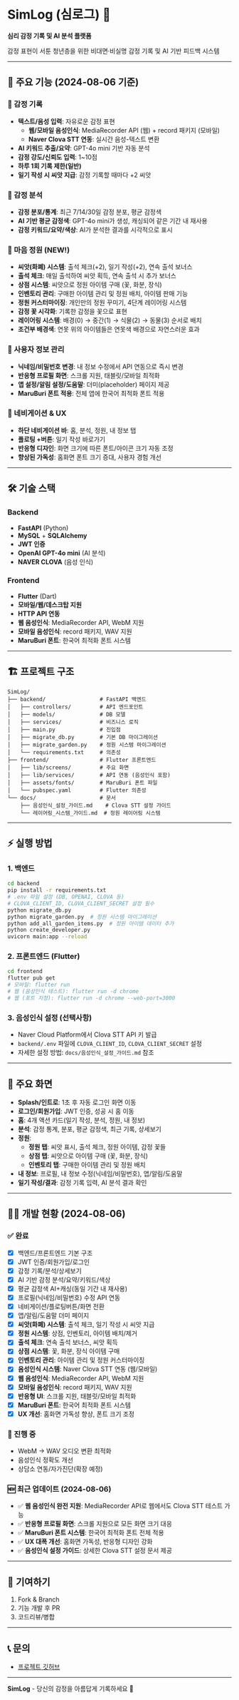 # SimLog (심로그) 🌸

**심리 감정 기록 및 AI 분석 플랫폼**

감정 표현이 서툰 청년층을 위한 비대면·비실명 감정 기록 및 AI 기반 피드백 시스템

---

## 🚀 주요 기능 (2024-08-06 기준)

### 📝 감정 기록
- **텍스트/음성 입력**: 자유로운 감정 표현
  - **웹/모바일 음성인식**: MediaRecorder API (웹) + record 패키지 (모바일)
  - **Naver Clova STT 연동**: 실시간 음성-텍스트 변환
- **AI 키워드 추출/요약**: GPT-4o mini 기반 자동 분석
- **감정 강도/신뢰도 입력**: 1~10점
- **하루 1회 기록 제한(일반)**
- **일기 작성 시 씨앗 지급**: 감정 기록할 때마다 +2 씨앗

### 🎨 감정 분석
- **감정 분포/통계**: 최근 7/14/30일 감정 분포, 평균 감정색
- **AI 기반 평균 감정색**: GPT-4o mini가 생성, 캐싱되어 같은 기간 내 재사용
- **감정 키워드/요약/색상**: AI가 분석한 결과를 시각적으로 표시

### 🌱 마음 정원 (NEW!)
- **씨앗(화폐) 시스템**: 출석 체크(+2), 일기 작성(+2), 연속 출석 보너스
- **출석 체크**: 매일 출석하여 씨앗 획득, 연속 출석 시 추가 보너스
- **상점 시스템**: 씨앗으로 정원 아이템 구매 (꽃, 화분, 장식)
- **인벤토리 관리**: 구매한 아이템 관리 및 정원 배치, 아이템 판매 기능
- **정원 커스터마이징**: 개인만의 정원 꾸미기, 4단계 레이어링 시스템
- **감정 꽃 시각화**: 기록한 감정을 꽃으로 표현
- **레이어링 시스템**: 배경(0) → 중간(1) → 식물(2) → 동물(3) 순서로 배치
- **조건부 배경색**: 연못 위의 아이템들은 연못색 배경으로 자연스러운 효과

### 👤 사용자 정보 관리
- **닉네임/비밀번호 변경**: 내 정보 수정에서 API 연동으로 즉시 변경
- **반응형 프로필 화면**: 스크롤 지원, 태블릿/모바일 최적화
- **앱 설정/알림 설정/도움말**: 더미(placeholder) 페이지 제공
- **MaruBuri 폰트 적용**: 전체 앱에 한국어 최적화 폰트 적용

### 🧭 네비게이션 & UX
- **하단 네비게이션 바**: 홈, 분석, 정원, 내 정보 탭
- **플로팅 +버튼**: 일기 작성 바로가기
- **반응형 디자인**: 화면 크기에 따른 폰트/아이콘 크기 자동 조정
- **향상된 가독성**: 홈화면 폰트 크기 증대, 사용자 경험 개선

---

## 🛠 기술 스택

### Backend
- **FastAPI** (Python)
- **MySQL** + **SQLAlchemy**
- **JWT 인증**
- **OpenAI GPT-4o mini** (AI 분석)
- **NAVER CLOVA** (음성 인식)

### Frontend
- **Flutter** (Dart)
- **모바일/웹/데스크탑 지원**
- **HTTP API 연동**
- **웹 음성인식**: MediaRecorder API, WebM 지원
- **모바일 음성인식**: record 패키지, WAV 지원
- **MaruBuri 폰트**: 한국어 최적화 폰트 시스템

---

## 🏗 프로젝트 구조

```
SimLog/
├── backend/                 # FastAPI 백엔드
│   ├── controllers/         # API 엔드포인트
│   ├── models/              # DB 모델
│   ├── services/            # 비즈니스 로직
│   ├── main.py              # 진입점
│   ├── migrate_db.py        # 기본 DB 마이그레이션
│   ├── migrate_garden.py    # 정원 시스템 마이그레이션
│   └── requirements.txt     # 의존성
├── frontend/                # Flutter 프론트엔드
│   ├── lib/screens/         # 주요 화면
│   ├── lib/services/        # API 연동 (음성인식 포함)
│   ├── assets/fonts/        # MaruBuri 폰트 파일
│   └── pubspec.yaml         # Flutter 의존성
└── docs/                    # 문서
    ├── 음성인식_설정_가이드.md    # Clova STT 설정 가이드
    └── 레이어링_시스템_가이드.md  # 정원 레이어링 시스템
```

---

## ⚡️ 실행 방법

### 1. 백엔드
```bash
cd backend
pip install -r requirements.txt
# .env 파일 설정 (DB, OPENAI, CLOVA 등)
# CLOVA_CLIENT_ID, CLOVA_CLIENT_SECRET 설정 필수
python migrate_db.py
python migrate_garden.py  # 정원 시스템 마이그레이션
python add_all_garden_items.py  # 정원 아이템 데이터 추가
python create_developer.py
uvicorn main:app --reload
```

### 2. 프론트엔드 (Flutter)
```bash
cd frontend
flutter pub get
# 모바일: flutter run
# 웹 (음성인식 테스트): flutter run -d chrome
# 웹 (포트 지정): flutter run -d chrome --web-port=3000
```

### 3. 음성인식 설정 (선택사항)
- Naver Cloud Platform에서 Clova STT API 키 발급
- `backend/.env` 파일에 `CLOVA_CLIENT_ID`, `CLOVA_CLIENT_SECRET` 설정
- 자세한 설정 방법: `docs/음성인식_설정_가이드.md` 참조

---

## 📱 주요 화면
- **Splash/인트로**: 1초 후 자동 로그인 화면 이동
- **로그인/회원가입**: JWT 인증, 성공 시 홈 이동
- **홈**: 4개 액션 카드(일기 작성, 분석, 정원, 내 정보)
- **분석**: 감정 통계, 분포, 평균 감정색, 최근 기록, 상세보기
- **정원**: 
  - **정원 탭**: 씨앗 표시, 출석 체크, 정원 아이템, 감정 꽃들
  - **상점 탭**: 씨앗으로 아이템 구매 (꽃, 화분, 장식)
  - **인벤토리 탭**: 구매한 아이템 관리 및 정원 배치
- **내 정보**: 프로필, 내 정보 수정(닉네임/비밀번호), 앱/알림/도움말
- **일기 작성/결과**: 감정 기록 입력, AI 분석 결과 확인

---

## 🧑‍💻 개발 현황 (2024-08-06)

### ✅ 완료
- [x] 백엔드/프론트엔드 기본 구조
- [x] JWT 인증/회원가입/로그인
- [x] 감정 기록/분석/상세보기
- [x] AI 기반 감정 분석/요약/키워드/색상
- [x] 평균 감정색 AI+캐싱(동일 기간 내 재사용)
- [x] 프로필(닉네임/비밀번호) 수정 API 연동
- [x] 네비게이션/플로팅버튼/화면 전환
- [x] 앱/알림/도움말 더미 페이지
- [x] **씨앗(화폐) 시스템**: 출석 체크, 일기 작성 시 씨앗 지급
- [x] **정원 시스템**: 상점, 인벤토리, 아이템 배치/제거
- [x] **출석 체크**: 연속 출석 보너스, 씨앗 획득
- [x] **상점 시스템**: 꽃, 화분, 장식 아이템 구매
- [x] **인벤토리 관리**: 아이템 관리 및 정원 커스터마이징
- [x] **음성인식 시스템**: Naver Clova STT 연동 (웹/모바일)
- [x] **웹 음성인식**: MediaRecorder API, WebM 지원
- [x] **모바일 음성인식**: record 패키지, WAV 지원
- [x] **반응형 UI**: 스크롤 지원, 태블릿/모바일 최적화
- [x] **MaruBuri 폰트**: 한국어 최적화 폰트 시스템
- [x] **UX 개선**: 홈화면 가독성 향상, 폰트 크기 조정

### 🔄 진행 중
- WebM → WAV 오디오 변환 최적화
- 음성인식 정확도 개선
- 상담소 연동/자가진단(확장 예정)

### 🆕 최근 업데이트 (2024-08-06)
- ✅ **웹 음성인식 완전 지원**: MediaRecorder API로 웹에서도 Clova STT 테스트 가능
- ✅ **반응형 프로필 화면**: 스크롤 지원으로 모든 화면 크기 대응
- ✅ **MaruBuri 폰트 시스템**: 한국어 최적화 폰트 전체 적용
- ✅ **UX 대폭 개선**: 홈화면 가독성, 반응형 디자인 강화
- ✅ **음성인식 설정 가이드**: 상세한 Clova STT 설정 문서 제공

---

## 🤝 기여하기
1. Fork & Branch
2. 기능 개발 후 PR
3. 코드리뷰/병합

---

## 📞 문의
- [프로젝트 깃허브](https://github.com/wlsgur11/SimLog)

---

**SimLog** - 당신의 감정을 아름답게 기록하세요 🌸 